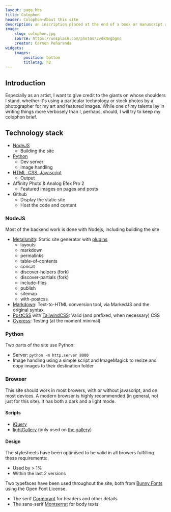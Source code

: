 ```yaml
---
layout: page.hbs
title: Colophon
header: Colophon—About this site
description: an inscription placed at the end of a book or manuscript and giving details of its publication—e.g., the name of the printer and the date of printing.
image:
    slug: colophon.jpg
    source: https://unsplash.com/photos/2vdkNvgbgno
    creator: Carmen Peñaranda
widgets:
    images: 
        position: bottom
        titletag: h2
---
```


## Introduction

Especially as an artist, I want to give credit to the giants on whose shoulders I stand, whether it's using a particular technology or stock photos by a photographer for my art and featured images. While one of my talents lay in writing things more verbosely than I, perhaps, should, I will try to keep my colophon brief.

## Technology stack

* [NodeJS](#nodejs)
    * Building the site
* [Python](#python)
    * Dev server
    * Image handling
* [HTML, CSS, Javascript](#browser)
    * Output
* Affinity Photo <span class="ampersand">&</span> Analog Efex Pro 2
    * Featured images on pages and posts
* Github
    * Display the static site
    * Host the code and content

### NodeJS
Most of the backend work is done with Nodejs, including building the site
* [Metalsmith](https://metalsmith.io/): Static site generator with [plugins](https://metalsmith.io/plugins/)
    * layouts
    * markdown
    * permalinks
    * table-of-contents
    * concat
    * discover-helpers (fork)
    * discover-partials (fork)
    * include-files
    * publish
    * sitemap
    * with-postcss
* [Markdown](https://daringfireball.net/projects/markdown/): Text-to-HTML conversion tool, via MarkedJS and the original syntax
* [PostCSS](https://postcss.org/) with [TailwindCSS](https://tailwindcss.com/): Valid (and prefixed, when necessary) CSS
* [Cypress](https://www.cypress.io/): Testing (at the moment minimal)

### Python

Two parts of the site use Python:

* Server: `python -m http.server 8000`
* Image handling using a simple script and ImageMagick to resize and copy images to their destination folder

### Browser

This site should work in most browers, with or without javascript, and on most devices. A modern browser is highly recommended (in general, not just for this site). It has both a dark and a light mode.

#### Scripts

* [jQuery](https://jquery.com/)
* [lightGallery](https://www.lightgalleryjs.com/) (only used on [the gallery](/gallery/))

#### Design

The stylesheets have been optimised to be valid in all browers fulfilling these requirements:

* Used by > 1%
* Within the last 2 versions

Two typefaces have been used throughout the site, both from [Bunny Fonts](https://fonts.bunny.net) using the Open Font License.

* The serif [Cormorant](https://github.com/CatharsisFonts/Cormorant) for headers and other details
* The sans-serif [Montserrat](https://github.com/JulietaUla/Montserrat) for body texts